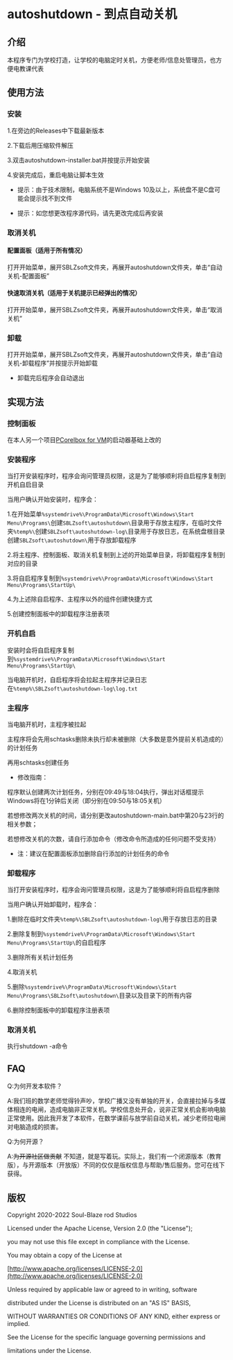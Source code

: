 # autoshutdown - 到点自动关机
## 介绍
本程序专门为学校打造，让学校的电脑定时关机，方便老师/信息处管理员，也方便电教课代表
## 使用方法
### 安装
1.在旁边的Releases中下载最新版本

2.下载后用压缩软件解压

3.双击autoshutdown-installer.bat并按提示开始安装

4.安装完成后，重启电脑让脚本生效

* 提示：由于技术限制，电脑系统不是Windows 10及以上，系统盘不是C盘可能会提示找不到文件

* 提示：如您想更改程序源代码，请先更改完成后再安装
### 取消关机
#### 配置面板（适用于所有情况）
打开开始菜单，展开SBLZsoft文件夹，再展开autoshutdown文件夹，单击“自动关机-配置面板”
#### 快速取消关机（适用于关机提示已经弹出的情况）
打开开始菜单，展开SBLZsoft文件夹，再展开autoshutdown文件夹，单击“取消关机”
### 卸载
打开开始菜单，展开SBLZsoft文件夹，再展开autoshutdown文件夹，单击“自动关机-卸载程序”并按提示开始卸载

* 卸载完后程序会自动退出
## 实现方法
### 控制面板
在本人另一个项目[PCorelbox for VM](https://github.com/idhaname/PCorelbox_VM-Launcher)的启动器基础上改的
### 安装程序
当打开安装程序时，程序会询问管理员权限，这是为了能够顺利将自启程序复制到开机自启目录

当用户确认开始安装时，程序会：

1.在开始菜单`%systemdrive%\ProgramData\Microsoft\Windows\Start Menu\Programs\`创建`SBLZsoft\autoshutdown\`目录用于存放主程序，在临时文件夹`%temp%\`创建`SBLZsoft\autoshutdown-log\`目录用于存放日志，在系统盘根目录创建`SBLZsoft\autoshutdown\`用于存放卸载程序

2.将主程序、控制面板、取消关机复制到上述的开始菜单目录，将卸载程序复制到对应的目录

3.将自启程序复制到`%systemdrive%\ProgramData\Microsoft\Windows\Start Menu\Programs\StartUp\`

4.为上述除自启程序、主程序以外的组件创建快捷方式

5.创建控制面板中的卸载程序注册表项

### 开机自启

安装时会将自启程序复制到`%systemdrive%\ProgramData\Microsoft\Windows\Start Menu\Programs\StartUp\`

当电脑开机时，自启程序将会拉起主程序并记录日志在`%temp%\SBLZsoft\autoshutdown-log\log.txt`

### 主程序

当电脑开机时，主程序被拉起

主程序将会先用schtasks删除未执行却未被删除（大多数是意外提前关机造成的）的计划任务

再用schtasks创建任务

* 修改指南：

程序默认创建两次计划任务，分别在09:49与18:04执行，弹出对话框提示Windows将在1分钟后关闭（即分别在09:50与18:05关机）

若想修改两次关机的时间，请分别更改autoshutdown-main.bat中第20与23行的相关参数；

若想修改关机的次数，请自行添加命令（修改命令所造成的任何问题不受支持）

* 注：建议在配置面板添加删除自行添加的计划任务的命令

### 卸载程序
当打开安装程序时，程序会询问管理员权限，这是为了能够顺利将自启程序删除

当用户确认开始卸载时，程序会：

1.删除在临时文件夹`%temp%\SBLZsoft\autoshutdown-log\`用于存放日志的目录

2.删除复制到`%systemdrive%\ProgramData\Microsoft\Windows\Start Menu\Programs\StartUp\`的自启程序

3.删除所有关机计划任务

4.取消关机

5.删除`%systemdrive%\ProgramData\Microsoft\Windows\Start Menu\Programs\SBLZsoft\autoshutdown\`目录以及目录下的所有内容

6.删除控制面板中的卸载程序注册表项

### 取消关机
执行shutdown -a命令
## FAQ

Q:为何开发本软件？

A:我们班的数学老师觉得铃声吵，学校广播又没有单独的开关，会直接拉掉与多媒体相连的电闸，造成电脑非正常关机。学校信息处开会，说非正常关机会影响电脑正常使用。因此我开发了本软件，在数学课前与放学前自动关机，减少老师拉电闸对电脑造成的损害。

Q:为何开源？

A:~~为开源社区做贡献~~ 不知道，就是写着玩。实际上，我们有一个闭源版本（教育版），与开源版本（开放版）不同的仅仅是版权信息与帮助/售后服务。您可在线下获得。

## 版权

Copyright 2020-2022 Soul-Blaze rod Studios

Licensed under the Apache License, Version 2.0 (the "License");

you may not use this file except in compliance with the License.

You may obtain a copy of the License at

[http://www.apache.org/licenses/LICENSE-2.0](http://www.apache.org/licenses/LICENSE-2.0)

Unless required by applicable law or agreed to in writing, software

distributed under the License is distributed on an "AS IS" BASIS,

WITHOUT WARRANTIES OR CONDITIONS OF ANY KIND, either express or implied.

See the License for the specific language governing permissions and

limitations under the License.
